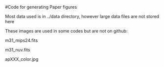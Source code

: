 #Code for generating Paper figures

Most data used is in ../data directory, however large data files are not stored here

These images are used in some codes but are not on github:

m31_mips24.fits

m31_nuv.fits

apXXX_color.jpg
